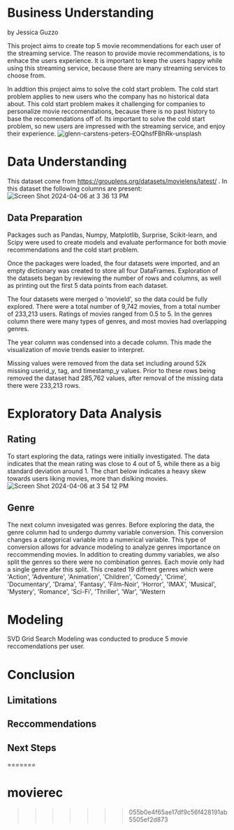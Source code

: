 # Business Understanding
by Jessica Guzzo

This project aims to create top 5 movie recommendations for each user of the streaming service. The reason to provide movie recommendations, is to enhace the users experience. It is important to keep the users happy while using this streaming service, because there are many streaming services to choose from. 

In addtion this project aims to solve the cold start problem. The cold start problem applies to new users who the company has no historical data about. This cold start problem makes it challenging for companies to personalize movie reccomendations, because there is no past history to base the reccomendations off of. Its important to solve the cold start problem, so new users are impressed with the streaming service, and enjoy their experience. 
![glenn-carstens-peters-EOQhsfFBhRk-unsplash](https://github.com/jguzzo522/movierec/assets/75549456/e8a7fc92-b038-4486-a172-91bf87695783)

# Data Understanding

This dataset come from https://grouplens.org/datasets/movielens/latest/ . In this dataset the following columns are present: 
![Screen Shot 2024-04-06 at 3 36 13 PM](https://github.com/jguzzo522/movierec/assets/75549456/418f1490-5720-43b7-b5e5-6accedf85e66)

## Data Preparation

Packages such as Pandas, Numpy, Matplotlib, Surprise, Scikit-learn, and Scipy were used to create models and evaluate performance for both movie recommendations and the cold start problem.

Once the packages were loaded, the four datasets were imported, and an empty dictionary was created to store all four DataFrames. Exploration of the datasets began by reviewing the number of rows and columns, as well as printing out the first 5 data points from each dataset.

The four datasets were merged o 'movieId', so the data could be fully explored. There were a total number of 9,742 movies, from a total number of 233,213 users.  Ratings of movies ranged from 0.5 to 5. In the  genres column there were many types of genres, and most movies had overlapping genres. 

The year column was condensed into a decade column. This made the visualization of movie trends easier to interpret. 

Missing values were removed from the data set including around 52k missing userid_y, tag, and timestamp_y values. Prior to these rows being removed the dataset had 285,762 values, after removal of the missing data there were 233,213 rows.


# Exploratory Data Analysis

## Rating
To start exploring the data, ratings were initially investigated. The data indicates that the mean rating was close to 4 out of 5, while there as a big standard deviation around 1. The chart below indicates a heavy skew towards users liking movies, more than dislking movies. 
![Screen Shot 2024-04-06 at 3 54 12 PM](https://github.com/jguzzo522/movierec/assets/75549456/66f23286-e4b1-444c-b565-e23f91f214fa)

## Genre
The next column invesigated was genres. Before exploring the data, the genre column had to undergo dummy variable conversion. This conversion changes a categorical variable into a numerical variable. This type of conversion allows for advance modeling to analyze genres importance on reccommending movies. In addition to creating dummy variables, we also split the genres so there were no combination genres. Each movie only had a single genre afer this split. This created 19 diffrent genres which were 'Action', 'Adventure',
'Animation', 'Children', 'Comedy', 'Crime', 'Documentary', 'Drama', 'Fantasy', 'Film-Noir', 'Horror', 'IMAX', 'Musical', 'Mystery',
'Romance', 'Sci-Fi', 'Thriller', 'War', 'Western

# Modeling
SVD Grid Search Modeling was conducted to produce 5 movie reccomendations per user.
# Conclusion

## Limitations

## Reccommendations

## Next Steps
=======
# movierec
>>>>>>> 055b0e4f65ae17df9c56f428191ab5505ef2d873
